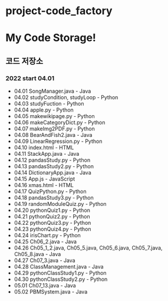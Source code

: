 # project-code_factory
# My Code Storage!
## 코드 저장소
### 2022 start 04.01
- 04.01 SongManager.java - Java
- 04.02 studyCondition, studyLoop - Python
- 04.03 studyFuction - Python
- 04.04 apple.py - Python
- 04.05 makewikipage.py - Python
- 04.06 makeCategoryDict.py - Python
- 04.07 makeImg2PDF.py - Python
- 04.08 BearAndFish2.java - Java
- 04.09 LinearRegression.py - Python
- 04.10 index.html - HTML
- 04.11 StackApp.java - Java
- 04.12 pandasStudy.py - Python
- 04.13 pandasStudy2.py - Python
- 04.14 DictionaryApp.java - Java
- 04.15 App.js - JavaScript
- 04.16 xmas.html - HTML
- 04.17 QuizPython.py - Python
- 04.18 pandasStudy3.py - Python
- 04.19 randomModuleQuiz.py - Python
- 04.20 pythonQuiz1.py - Python
- 04.21 pythonQuiz2.py - Python
- 04.22 pythonQuiz3.py - Python
- 04.23 pythonQuiz4.py - Python
- 04.24 irisChart.py - Python
- 04.25 Ch06_2.java - Java
- 04.26 Ch05_1_2.java, Ch05_5.java, Ch05_6.java, Ch05_7.java, Ch05_8.java - Java
- 04.27 Ch07_3.java - Java
- 04.28 ClassManagement.java - Java
- 04.29 pythonClassStudy1.py - Python
- 04.30 pythonClassStudy2.py - Python
- 05.01 Ch07_13.java - Java
- 05.02 PBMSystem.java - Java
